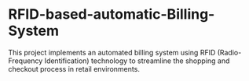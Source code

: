 # RFID-based-automatic-Billing-System
This project implements an automated billing system using RFID (Radio-Frequency Identification) technology to streamline the shopping and checkout process in retail environments.
